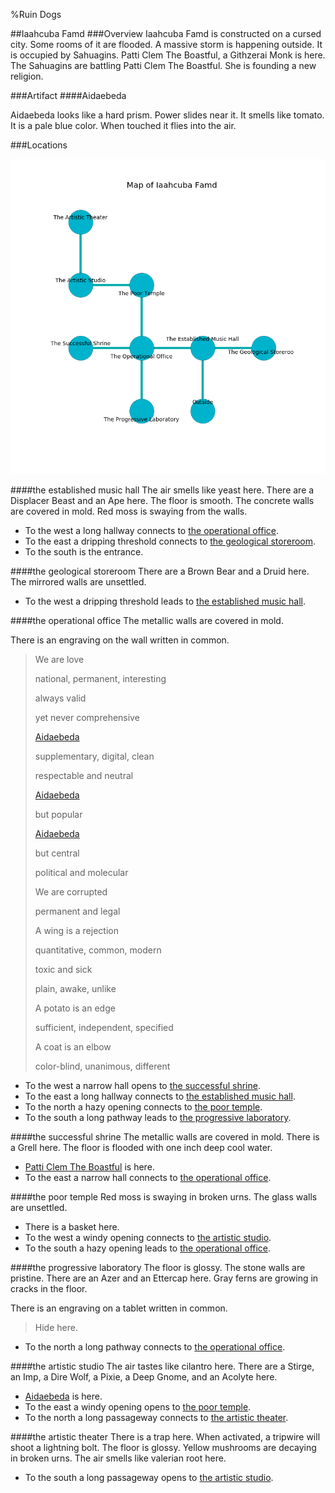%Ruin Dogs

##Iaahcuba Famd
###Overview
Iaahcuba Famd is constructed on a cursed city. Some rooms of it are flooded. A massive storm is happening outside. It is occupied by Sahuagins. <a name="Patti-Clem-The-Boastful"></a>Patti Clem The Boastful, a Githzerai Monk is here. The Sahuagins are battling Patti Clem The Boastful. She  is founding a new religion. 



###Artifact
####<a name="Aidaebeda"></a>Aidaebeda


Aidaebeda looks like a hard prism. Power slides near it. It smells like tomato. It is a pale blue color. When touched it flies into the air. 





###Locations


![](../v2/images/Iaahcuba-Famd.png)

####<a name="the-established-music-hall"></a>the established music hall
The air smells like yeast here. There are a Displacer Beast and an Ape here. The floor is smooth. The concrete walls are covered in mold. Red moss is swaying from the walls. 



* To the west a long hallway connects to [the operational office](#the-operational-office).
* To the east a dripping threshold connects to [the geological storeroom](#the-geological-storeroom).
* To the south is the entrance.


####<a name="the-geological-storeroom"></a>the geological storeroom
There are a Brown Bear and a Druid here. The mirrored walls are unsettled. 



* To the west a dripping threshold leads to [the established music hall](#the-established-music-hall).


####<a name="the-operational-office"></a>the operational office
The metallic walls are covered in mold. 

There is an engraving on the wall written in common. 

> We are love
>
> national, permanent, interesting
>
> always valid
>
> yet never comprehensive
>
> [Aidaebeda](#Aidaebeda)
>
> supplementary, digital, clean
>
> respectable and neutral
>
> [Aidaebeda](#Aidaebeda)
>
> but popular
>
> [Aidaebeda](#Aidaebeda)
>
> but central
>
> political and molecular
>
> We are corrupted
>
> permanent and legal
>
> A wing is a rejection
>
> quantitative, common, modern
>
> toxic and sick
>
> plain, awake, unlike
>
> A potato is an edge
>
> sufficient, independent, specified
>
> A coat is an elbow
>
> color-blind, unanimous, different
>


* To the west a narrow hall opens to [the successful shrine](#the-successful-shrine).
* To the east a long hallway connects to [the established music hall](#the-established-music-hall).
* To the north a hazy opening connects to [the poor temple](#the-poor-temple).
* To the south a long pathway leads to [the progressive laboratory](#the-progressive-laboratory).


####<a name="the-successful-shrine"></a>the successful shrine
The metallic walls are covered in mold. There is a Grell here. The floor is flooded with one inch deep cool water. 



* [Patti Clem The Boastful](#Patti-Clem-The-Boastful) is here.
* To the east a narrow hall connects to [the operational office](#the-operational-office).


####<a name="the-poor-temple"></a>the poor temple
Red moss is swaying in broken urns. The glass walls are unsettled. 



* There is a basket here.
* To the west a windy opening connects to [the artistic studio](#the-artistic-studio).
* To the south a hazy opening leads to [the operational office](#the-operational-office).


####<a name="the-progressive-laboratory"></a>the progressive laboratory
The floor is glossy. The stone walls are pristine. There are an Azer and an Ettercap here. Gray ferns are growing in cracks in the floor. 

There is an engraving on a tablet written in common. 

> Hide here.
>


* To the north a long pathway connects to [the operational office](#the-operational-office).


####<a name="the-artistic-studio"></a>the artistic studio
The air tastes like cilantro here. There are a Stirge, an Imp, a Dire Wolf, a Pixie, a Deep Gnome, and an Acolyte here. 



* [Aidaebeda](#Aidaebeda) is here.
* To the east a windy opening opens to [the poor temple](#the-poor-temple).
* To the north a long passageway connects to [the artistic theater](#the-artistic-theater).


####<a name="the-artistic-theater"></a>the artistic theater
There is a trap here. When activated, a tripwire will shoot a lightning bolt. The floor is glossy. Yellow mushrooms are decaying in broken urns. The air smells like valerian root here. 



* To the south a long passageway opens to [the artistic studio](#the-artistic-studio).


